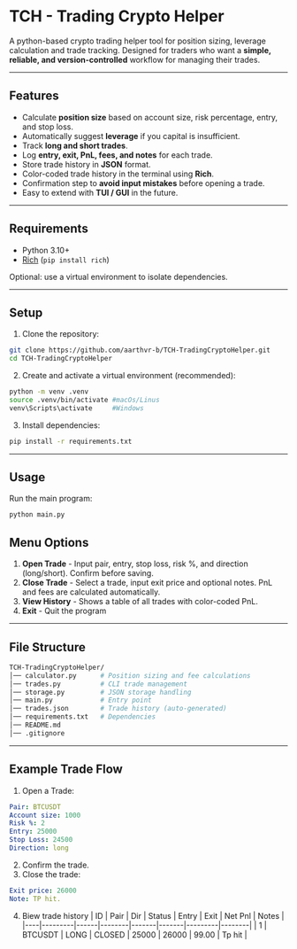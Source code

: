 # TCH - Trading Crypto Helper

A python-based crypto trading helper tool for position sizing, leverage calculation and trade tracking.
Designed for traders who want a **simple, reliable, and version-controlled** workflow for managing their trades.

---

## Features

- Calculate **position size** based on account size, risk percentage, entry, and stop loss.
- Automatically suggest **leverage** if you capital is insufficient.
- Track **long and short trades**.
- Log **entry, exit, PnL, fees, and notes** for each trade.
- Store trade history in **JSON** format.
- Color-coded trade history in the terminal using **Rich**.
- Confirmation step to **avoid input mistakes** before opening a trade.
- Easy to extend with **TUI / GUI** in the future.

--- 

## Requirements

- Python 3.10+
- [Rich](https://pypi.org/project/rich/) (`pip install rich`)

Optional: use a virtual environment to isolate dependencies.

---

## Setup

1. Clone the repository:

```bash
git clone https://github.com/aarthvr-b/TCH-TradingCryptoHelper.git
cd TCH-TradingCryptoHelper
```
2. Create and activate a virtual environment (recommended):

```bash
python -m venv .venv
source .venv/bin/activate #macOs/Linus
venv\Scripts\activate     #Windows
```

3. Install dependencies:

```bash
pip install -r requirements.txt
```

---

## Usage

Run the main program:

```bash
python main.py
```

## Menu Options

1. **Open Trade** - Input pair, entry, stop loss, risk %, and direction (long/short). Confirm before saving.
2. **Close Trade** - Select a trade, input exit price and optional notes. PnL and fees are calculated automatically.
3. **View History** - Shows a table of all trades with color-coded PnL.
4. **Exit** - Quit the program 

---

## File Structure

```bash
TCH-TradingCryptoHelper/
│── calculator.py      # Position sizing and fee calculations
│── trades.py          # CLI trade management
│── storage.py         # JSON storage handling
│── main.py            # Entry point
│── trades.json        # Trade history (auto-generated)
│── requirements.txt   # Dependencies
│── README.md
│── .gitignore
```

---

## Example Trade Flow

1. Open a Trade: 
```yaml
Pair: BTCUSDT
Account size: 1000
Risk %: 2
Entry: 25000
Stop Loss: 24500
Direction: long
```
2. Confirm the trade.
3. Close the trade:
```yaml
Exit price: 26000
Note: TP hit.
```
4. Biew trade history
| ID | Pair    | Dir  | Status | Entry | Exit  | Net Pnl | Notes  |
|----|---------|------|--------|-------|-------|---------|--------|
| 1  | BTCUSDT | LONG | CLOSED | 25000 | 26000 | 99.00   | Tp hit |
